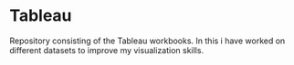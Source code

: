 # Tableau
Repository consisting of the Tableau workbooks.
In this i have worked on different datasets to improve my visualization skills.
